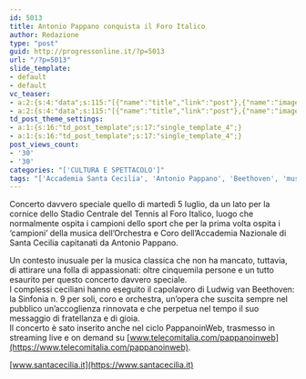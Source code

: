```yaml
---
id: 5013
title: Antonio Pappano conquista il Foro Italico
author: Redazione
type: "post"
guid: http://progressonline.it/?p=5013
url: "/?p=5013"
slide_template:
- default
- default
vc_teaser:
- a:2:{s:4:"data";s:115:"[{"name":"title","link":"post"},{"name":"image","image":"featured","link":"none"},{"name":"text","mode":"excerpt"}]";s:7:"bgcolor";s:0:"";}
- a:2:{s:4:"data";s:115:"[{"name":"title","link":"post"},{"name":"image","image":"featured","link":"none"},{"name":"text","mode":"excerpt"}]";s:7:"bgcolor";s:0:"";}
td_post_theme_settings:
- a:1:{s:16:"td_post_template";s:17:"single_template_4";}
- a:1:{s:16:"td_post_template";s:17:"single_template_4";}
post_views_count:
- '30'
- '30'
categories: "['CULTURA E SPETTACOLO']"
tags: "['Accademia Santa Cecilia', 'Antonio Pappano', 'Beethoven', 'musica', 'news', 'Roma', 'Stadio Centrale del Tennis al Foro Italico']"
---
```


Concerto davvero speciale quello di martedì 5 luglio, da un lato per la cornice dello Stadio Centrale del Tennis al Foro Italico, luogo che normalmente ospita i campioni dello sport che per la prima volta ospita i ‘campioni’ della musica dell’Orchestra e Coro dell’Accademia Nazionale di Santa Cecilia capitanati da Antonio Pappano.

Un contesto inusuale per la musica classica che non ha mancato, tuttavia, di attirare una folla di appassionati: oltre cinquemila persone e un tutto esaurito per questo concerto davvero speciale.  
I complessi ceciliani hanno eseguito il capolavoro di Ludwig van Beethoven: la Sinfonia n. 9 per soli, coro e orchestra, un’opera che suscita sempre nel pubblico un’accoglienza rinnovata e che perpetua nel tempo il suo messaggio di fratellanza e di gioia.  
Il concerto è sato inserito anche nel ciclo PappanoinWeb, trasmesso in streaming live e on demand su [www.telecomitalia.com/pappanoinweb](https://www.telecomitalia.com/pappanoinweb).

[www.santacecilia.it](https://www.santacecilia.it)